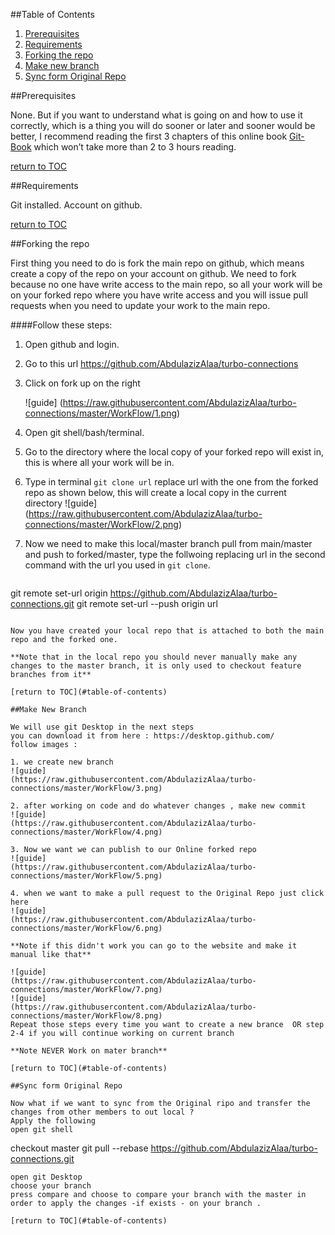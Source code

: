 ##Table of Contents

1. [Prerequisites](#prerequisites)
2. [Requirements](#requirements)
3. [Forking the repo](#forking-the-repo)
4. [Make new branch](#make-branch)
5. [Sync form Original Repo](#pull-original)


##Prerequisites

None. But if you want to understand what is going on and how to use it correctly, which is a thing you will do sooner or later and sooner would be better, I recommend reading the first 3 chapters of this online book [Git-Book](http://git-scm.com/book/en/v2)  which won’t take more than 2 to 3 hours reading.

[return to TOC](#table-of-contents)

##Requirements

Git installed.
Account on github.

[return to TOC](#table-of-contents)


##Forking the repo

First thing you need to do is fork the main repo on github, which means create a copy of the repo on your account on github. We need to fork because no one have write access to the main repo, so all your work will be on your forked repo where you have write access and you will issue pull requests when you need to update your work to the main repo.

####Follow these steps:
1. Open github and login.
2. Go to this url https://github.com/AbdulazizAlaa/turbo-connections
3. Click on fork up on the right

   ![guide]
(https://raw.githubusercontent.com/AbdulazizAlaa/turbo-connections/master/WorkFlow/1.png)

4. Open git shell/bash/terminal.
5. Go to the directory where the local copy of your forked repo will exist in, this is where all your work will be in.
6. Type in terminal `git clone url` replace url with the one from the forked repo as shown below, this will create a local copy in the current directory
![guide]
(https://raw.githubusercontent.com/AbdulazizAlaa/turbo-connections/master/WorkFlow/2.png)
7. Now we need to make this local/master branch pull from main/master and push to forked/master, type the follwoing replacing url in the second command with the url you used in `git clone`.  

    ```
git remote set-url origin https://github.com/AbdulazizAlaa/turbo-connections.git
git remote set-url --push origin url
```

Now you have created your local repo that is attached to both the main repo and the forked one.

**Note that in the local repo you should never manually make any changes to the master branch, it is only used to checkout feature branches from it**

[return to TOC](#table-of-contents)

##Make New Branch

We will use git Desktop in the next steps
you can download it from here : https://desktop.github.com/
follow images :

1. we create new branch
![guide]
(https://raw.githubusercontent.com/AbdulazizAlaa/turbo-connections/master/WorkFlow/3.png)

2. after working on code and do whatever changes , make new commit
![guide]
(https://raw.githubusercontent.com/AbdulazizAlaa/turbo-connections/master/WorkFlow/4.png)

3. Now we want we can publish to our Online forked repo
![guide]
(https://raw.githubusercontent.com/AbdulazizAlaa/turbo-connections/master/WorkFlow/5.png)

4. when we want to make a pull request to the Original Repo just click here
![guide]
(https://raw.githubusercontent.com/AbdulazizAlaa/turbo-connections/master/WorkFlow/6.png)

**Note if this didn't work you can go to the website and make it manual like that**

![guide]
(https://raw.githubusercontent.com/AbdulazizAlaa/turbo-connections/master/WorkFlow/7.png)
![guide]
(https://raw.githubusercontent.com/AbdulazizAlaa/turbo-connections/master/WorkFlow/8.png)
Repeat those steps every time you want to create a new brance  OR step 2-4 if you will continue working on current branch

**Note NEVER Work on mater branch**

[return to TOC](#table-of-contents)

##Sync form Original Repo

Now what if we want to sync from the Original ripo and transfer the changes from other members to out local ?
Apply the following
open git shell
```
checkout master
git pull --rebase https://github.com/AbdulazizAlaa/turbo-connections.git

```
open git Desktop
choose your branch
press compare and choose to compare your branch with the master in order to apply the changes -if exists - on your branch .

[return to TOC](#table-of-contents)
